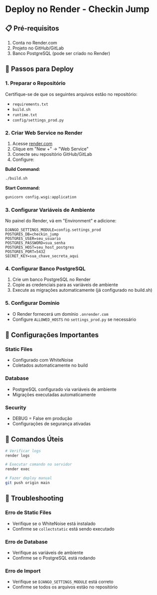 # Deploy no Render - Checkin Jump

## 📋 Pré-requisitos

1. Conta no Render.com
2. Projeto no GitHub/GitLab
3. Banco PostgreSQL (pode ser criado no Render)

## 🚀 Passos para Deploy

### 1. Preparar o Repositório

Certifique-se de que os seguintes arquivos estão no repositório:
- `requirements.txt`
- `build.sh`
- `runtime.txt`
- `config/settings_prod.py`

### 2. Criar Web Service no Render

1. Acesse [render.com](https://render.com)
2. Clique em "New +" → "Web Service"
3. Conecte seu repositório GitHub/GitLab
4. Configure:

**Build Command:**
```bash
./build.sh
```

**Start Command:**
```bash
gunicorn config.wsgi:application
```

### 3. Configurar Variáveis de Ambiente

No painel do Render, vá em "Environment" e adicione:

```
DJANGO_SETTINGS_MODULE=config.settings_prod
POSTGRES_DB=checkin_jump
POSTGRES_USER=seu_usuario
POSTGRES_PASSWORD=sua_senha
POSTGRES_HOST=seu_host_postgres
POSTGRES_PORT=5432
SECRET_KEY=sua_chave_secreta_aqui
```

### 4. Configurar Banco PostgreSQL

1. Crie um banco PostgreSQL no Render
2. Copie as credenciais para as variáveis de ambiente
3. Execute as migrações automaticamente (já configurado no build.sh)

### 5. Configurar Domínio

- O Render fornecerá um domínio `.onrender.com`
- Configure `ALLOWED_HOSTS` no `settings_prod.py` se necessário

## 🔧 Configurações Importantes

### Static Files
- Configurado com WhiteNoise
- Coletados automaticamente no build

### Database
- PostgreSQL configurado via variáveis de ambiente
- Migrações executadas automaticamente

### Security
- DEBUG = False em produção
- Configurações de segurança ativadas

## 📝 Comandos Úteis

```bash
# Verificar logs
render logs

# Executar comando no servidor
render exec

# Fazer deploy manual
git push origin main
```

## 🐛 Troubleshooting

### Erro de Static Files
- Verifique se o WhiteNoise está instalado
- Confirme se `collectstatic` está sendo executado

### Erro de Database
- Verifique as variáveis de ambiente
- Confirme se o PostgreSQL está rodando

### Erro de Import
- Verifique se `DJANGO_SETTINGS_MODULE` está correto
- Confirme se todos os arquivos estão no repositório 